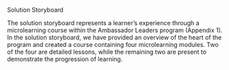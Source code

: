 Solution Storyboard

The solution storyboard represents a learner’s experience through a microlearning course within the Ambassador Leaders program (Appendix 1). In the solution storyboard, we have provided an overview of the heart of the program and created a course containing four microlearning modules. Two of the four are detailed lessons, while the remaining two are present to demonstrate the progression of learning.
